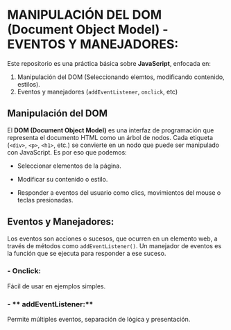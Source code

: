 # MANIPULACIÓN DEL DOM (Document Object Model) - EVENTOS Y MANEJADORES:

Este repositorio es una práctica básica sobre **JavaScript**, enfocada en:

1. Manipulación del DOM (Seleccionando elemtos, modificando contenido, estilos).
2. Eventos y manejadores (`addEventListener`, `onclick`, etc)

## Manipulación del DOM

El **DOM (Document Object Model)** es una interfaz de programación que representa el documento HTML como un árbol de nodos. 
Cada etiqueta (`<div>`, `<p>`, `<h1>`, etc.) se convierte en un nodo que puede ser manipulado con JavaScript. Es por eso que podemos:

- Seleccionar elementos de la página.

- Modificar su contenido o estilo.

- Responder a eventos del usuario como clics, movimientos del mouse o teclas presionadas.

## Eventos y Manejadores:
Los eventos son acciones o sucesos, que ocurren en un elemento web, a través de métodos como `addEventListener()`.
Un manejador de eventos es la función que se ejecuta para responder a ese suceso.

### - **Onclick:** 
Fácil de usar en ejemplos simples.

### - ** addEventListener:** 
Permite múltiples eventos, separación de lógica y presentación.
